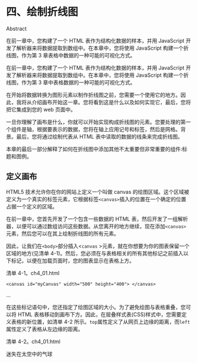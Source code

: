 # 四、绘制折线图

Abstract

在前一章中，您构建了一个 HTML 表作为结构化数据的样本，并用 JavaScript 开发了解析器来将数据提取到数组中。在本章中，您将使用 JavaScript 构建一个折线图，作为第 3 章表格中数据的一种可能的可视化方式。

在前一章中，您构建了一个 HTML 表作为结构化数据的样本，并用 JavaScript 开发了解析器来将数据提取到数组中。在本章中，您将使用 JavaScript 构建一个折线图，作为第 3 章中表格数据的一种可能的可视化方式。

在开始将数据转换为图形元素以制作折线图之前，您需要一个使用它的地方。因此，我将从介绍画布开始这一章。您将看到这是什么以及如何实现它，最后，您将把它集成到您的 web 页面中。

一旦你理解了画布是什么，你就可以开始实现构成折线图的元素。您要处理的第一个组件是轴，根据要表示的数据，您将在轴上应用记号和标签，然后是网格。背景。最后，您将通过绘制代表从 HTML 表中读取的数据的线条来完成折线图。

本章的最后一部分解释了如何在折线图中添加其他不太重要但非常重要的组件:标题和图例。

## 定义画布

HTML5 技术允许你在你的网站上定义一个叫做 canvas 的绘图区域。这个区域被定义为一个真实的标签元素，它根据标签`<canvas>`插入的位置在一个确定的位置占据一个定义的区域。

在前一章中，您首先开发了一个包含一些数据的 HTML 表，然后开发了一组解析器，以便可以通过数组访问这些数据。从您离开的地方继续，现在添加`<canvas>`元素，然后您可以在其上绘制折线图的所有元素。

因此，让我们在`<body>`部分插入<`canvas` >元素，就在你想要为你的图表保留一个区域的地方(见清单 4-1)。然后，您必须在与表格相关的所有其他标记之前插入以下标记，以便在加载页面时，您的图表显示在表格上方。

清单 4-1。ch4_01.html

`<canvas id="myCanvas" width="500" height="400"> </canvas>`

...

在这些标记语句中，您还指定了绘图区域的大小。为了避免绘图与表格重叠，您可以将 HTML 表格移动到画布下方。因此，在层叠样式表(CSS)样式中，您需要定义表格的新位置，如清单 4-2 所示。`top`属性定义了从网页上边缘的距离，而`left`属性定义了表格从左边缘的距离。

清单 4-2。ch4_01.html

<caption>迷失在太空中的气球</caption>